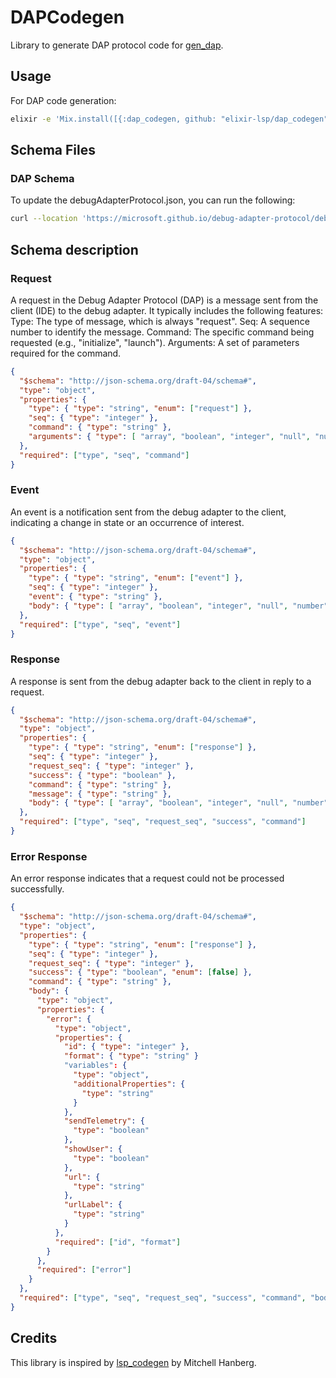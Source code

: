 # DAPCodegen

Library to generate DAP protocol code for [gen_dap](https://github.com/elixir-lsp/gen_dap).

## Usage

For DAP code generation:

```bash
elixir -e 'Mix.install([{:dap_codegen, github: "elixir-lsp/dap_codegen"}]); DAPCodegen.generate(System.argv())' -- --path ./path/for/files
```

## Schema Files

### DAP Schema

To update the debugAdapterProtocol.json, you can run the following:

```bash
curl --location 'https://microsoft.github.io/debug-adapter-protocol/debugAdapterProtocol.json' | jq . > priv/debugAdapterProtocol.json
```

## Schema description

### Request

A request in the Debug Adapter Protocol (DAP) is a message sent from the client (IDE) to the debug adapter. It typically includes the following features:
Type: The type of message, which is always "request".
Seq: A sequence number to identify the message.
Command: The specific command being requested (e.g., "initialize", "launch").
Arguments: A set of parameters required for the command.

```json
{
  "$schema": "http://json-schema.org/draft-04/schema#",
  "type": "object",
  "properties": {
    "type": { "type": "string", "enum": ["request"] },
    "seq": { "type": "integer" },
    "command": { "type": "string" },
    "arguments": { "type": [ "array", "boolean", "integer", "null", "number" , "object", "string" ] }
  },
  "required": ["type", "seq", "command"]
}
```

### Event

An event is a notification sent from the debug adapter to the client, indicating a change in state or an occurrence of interest.

```json
{
  "$schema": "http://json-schema.org/draft-04/schema#",
  "type": "object",
  "properties": {
    "type": { "type": "string", "enum": ["event"] },
    "seq": { "type": "integer" },
    "event": { "type": "string" },
    "body": { "type": [ "array", "boolean", "integer", "null", "number" , "object", "string" ] }
  },
  "required": ["type", "seq", "event"]
}
```

### Response

A response is sent from the debug adapter back to the client in reply to a request.

```json
{
  "$schema": "http://json-schema.org/draft-04/schema#",
  "type": "object",
  "properties": {
    "type": { "type": "string", "enum": ["response"] },
    "seq": { "type": "integer" },
    "request_seq": { "type": "integer" },
    "success": { "type": "boolean" },
    "command": { "type": "string" },
    "message": { "type": "string" },
    "body": { "type": [ "array", "boolean", "integer", "null", "number" , "object", "string" ] }
  },
  "required": ["type", "seq", "request_seq", "success", "command"]
}
```

### Error Response

An error response indicates that a request could not be processed successfully.

```json
{
  "$schema": "http://json-schema.org/draft-04/schema#",
  "type": "object",
  "properties": {
    "type": { "type": "string", "enum": ["response"] },
    "seq": { "type": "integer" },
    "request_seq": { "type": "integer" },
    "success": { "type": "boolean", "enum": [false] },
    "command": { "type": "string" },
    "body": {
      "type": "object",
      "properties": {
        "error": {
          "type": "object",
          "properties": {
            "id": { "type": "integer" },
            "format": { "type": "string" }
            "variables": {
              "type": "object",
              "additionalProperties": {
                "type": "string"
              }
            },
            "sendTelemetry": {
              "type": "boolean"
            },
            "showUser": {
              "type": "boolean"
            },
            "url": {
              "type": "string"
            },
            "urlLabel": {
              "type": "string"
            }
          },
          "required": ["id", "format"]
        }
      },
      "required": ["error"]
    }
  },
  "required": ["type", "seq", "request_seq", "success", "command", "body"]
}
```

## Credits

This library is inspired by [lsp_codegen](https://github.com/elixir-tools/lsp_codegen) by Mitchell Hanberg.
